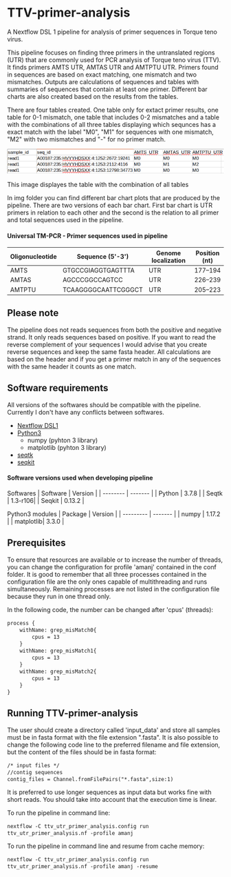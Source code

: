 # TTV-primer-analysis
A  Nextflow DSL 1 pipeline for analysis of primer sequences in Torque teno virus.

This pipeline focuses on finding three primers in the untranslated regions (UTR) that are commonly used for PCR analysis of Torque teno virus (TTV). 
It finds primers AMTS UTR, AMTAS UTR and AMTPTU UTR. Primers found in sequences are based on exact matching, one mismatch and two mismatches. 
Outputs are calculations of sequences and tables with summaries of sequences that contain at least one primer. 
Different bar charts are also created based on the results from the tables.

There are four tables created. One table only for extact primer results, one table for 0-1 mismatch, 
one table that includes 0-2 mismatches and a table with the combinations of all three tables displaying which sequnces has a exact match with the label "M0", 
"M1" for sequences with one mismatch, "M2" with two mismatches and "-" for no primer match. 

![alt text](/img/ttv_primer_comb_table.png)

This image displayes the table with the combination of all tables

In img folder you can find different bar chart plots that are produced by the pipeline. 
There are two versions of each bar chart. First bar chart is UTR primers in relation to each other and the second is the relation to all primer and total sequences used in the pipeline. 

#### Universal TM-PCR - Primer sequences used in pipeline

| Oligonucleotide | Sequence (5'-3')   | Genome localization | Position (nt) |
| --------------  | ------------------ | ------------------  |  -----------  |
| AMTS            | GTGCCGIAGGTGAGTTTA | UTR                 | 177–194       |
| AMTAS           | AGCCCGGCCAGTCC     | UTR                 | 226–239       |
| AMTPTU          | TCAAGGGGCAATTCGGGCT| UTR                 | 205–223       |

## Please note
The pipeline does not reads sequences from both the positive and negative strand. It only reads sequences based on positive. If you want to read the reverse complement of your sequences I would advise that you create reverse sequences and keep the same fasta header. All calculations are based on the header and if you get a primer match in any of the sequences with the same header it counts as one match. 

 ## Software requirements 
 All versions of the softwares should be compatible with the pipeline. Currently I don't have any conflicts between softwares. 
 - [Nextflow DSL1](https://www.nextflow.io/)
 - [Python3](https://www.python.org/downloads/)
    - numpy (pyhton 3 library)
    - matplotlib (pyhton 3 library)
 - [seqtk](https://github.com/lh3/seqtk)
 - [seqkit](https://bioinf.shenwei.me/seqkit/)

#### Software versions used when developing pipeline
Softwares
| Software | Version |
| -------- | ------- |
| Python   | 3.7.8   |
| Seqtk    | 1.3-r106|
| Seqkit   | 0.13.2  |

Python3 modules
| Package   | Version |
| --------- | ------- |
| numpy     | 1.17.2  |
| matplotlib| 3.3.0   |

## Prerequisites
To ensure that resources are available or to increase the number of threads, you can change the configuration for profile 'amanj' contained in the conf folder. It is good to remember that all three processes contained in the configuration file are the only ones capable of multithreading and runs simultaneously. Remaining processes are not listed in the configuration file because they run in one thread only.

In the following code, the number can be changed after 'cpus' (threads):
```
process {
    withName: grep_misMatch0{
        cpus = 13
    }
    withName: grep_misMatch1{
        cpus = 13
    }
    withName: grep_misMatch2{
        cpus = 13
    }
}
```

## Running TTV-primer-analysis
The user should create a directory called 'input_data' and store all samples must be in fasta format with the file extension ".fasta". 
It is also possible to change the following code line to the preferred filename and file extension, but the content of the files should be in fasta format:
```
/* input files */
//contig sequences
contig_files = Channel.fromFilePairs("*.fasta",size:1) 
```
It is preferred to use longer sequences as input data but works fine with short reads.
You should take into account that the execution time is linear.

To run the pipeline in command line:
```
nextflow -C ttv_utr_primer_analysis.config run ttv_utr_primer_analysis.nf -profile amanj
```
To run the pipeline in command line and resume from cache memory:
```
nextflow -C ttv_utr_primer_analysis.config run ttv_utr_primer_analysis.nf -profile amanj -resume
```
